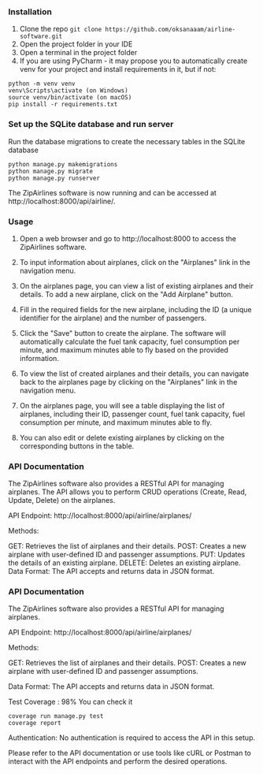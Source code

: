 
### Installation

1. Clone the repo
`git clone https://github.com/oksanaaam/airline-software.git`
2. Open the project folder in your IDE
3. Open a terminal in the project folder
4. If you are using PyCharm - it may propose you to automatically create venv for your project and install requirements in it, but if not:
```
python -m venv venv
venv\Scripts\activate (on Windows)
source venv/bin/activate (on macOS)
pip install -r requirements.txt
```


### Set up the SQLite database and run server
Run the database migrations to create the necessary tables in the SQLite database
```
python manage.py makemigrations
python manage.py migrate
python manage.py runserver
```
The ZipAirlines software is now running and can be accessed at http://localhost:8000/api/airline/.


### Usage
1. Open a web browser and go to http://localhost:8000 to access the ZipAirlines software.

2. To input information about airplanes, click on the "Airplanes" link in the navigation menu.

3. On the airplanes page, you can view a list of existing airplanes and their details. To add a new airplane, click on the "Add Airplane" button.

4. Fill in the required fields for the new airplane, including the ID (a unique identifier for the airplane) and the number of passengers.

5. Click the "Save" button to create the airplane. The software will automatically calculate the fuel tank capacity, fuel consumption per minute, and maximum minutes able to fly based on the provided information.

6. To view the list of created airplanes and their details, you can navigate back to the airplanes page by clicking on the "Airplanes" link in the navigation menu.

7. On the airplanes page, you will see a table displaying the list of airplanes, including their ID, passenger count, fuel tank capacity, fuel consumption per minute, and maximum minutes able to fly.

8. You can also edit or delete existing airplanes by clicking on the corresponding buttons in the table.

### API Documentation
The ZipAirlines software also provides a RESTful API for managing airplanes. The API allows you to perform CRUD operations (Create, Read, Update, Delete) on the airplanes.

API Endpoint: http://localhost:8000/api/airline/airplanes/

Methods:

GET: Retrieves the list of airplanes and their details.
POST: Creates a new airplane with user-defined ID and passenger assumptions.
PUT: Updates the details of an existing airplane.
DELETE: Deletes an existing airplane.
Data Format: The API accepts and returns data in JSON format.

### API Documentation
The ZipAirlines software also provides a RESTful API for managing airplanes.

API Endpoint: http://localhost:8000/api/airline/airplanes/

Methods:

GET: Retrieves the list of airplanes and their details.
POST: Creates a new airplane with user-defined ID and passenger assumptions.

Data Format: The API accepts and returns data in JSON format.

Test Coverage : 98%
You can check it 
```
coverage run manage.py test
coverage report
```

Authentication: No authentication is required to access the API in this setup.

Please refer to the API documentation or use tools like cURL or Postman to interact with the API endpoints and perform the desired operations.
